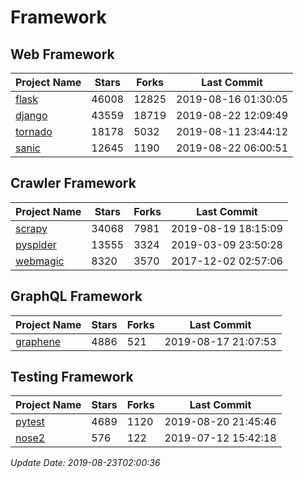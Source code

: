 # Framework

## Web Framework

| Project Name | Stars | Forks | Last Commit |
| ------------ | ----- | ----- | ----------- |
| [flask](https://github.com/pallets/flask) | 46008 | 12825 | 2019-08-16 01:30:05 |
| [django](https://github.com/django/django) | 43559 | 18719 | 2019-08-22 12:09:49 |
| [tornado](https://github.com/tornadoweb/tornado) | 18178 | 5032 | 2019-08-11 23:44:12 |
| [sanic](https://github.com/huge-success/sanic) | 12645 | 1190 | 2019-08-22 06:00:51 |

## Crawler Framework

| Project Name | Stars | Forks | Last Commit |
| ------------ | ----- | ----- | ----------- |
| [scrapy](https://github.com/scrapy/scrapy) | 34068 | 7981 | 2019-08-19 18:15:09 |
| [pyspider](https://github.com/binux/pyspider) | 13555 | 3324 | 2019-03-09 23:50:28 |
| [webmagic](https://github.com/code4craft/webmagic) | 8320 | 3570 | 2017-12-02 02:57:06 |

## GraphQL Framework

| Project Name | Stars | Forks | Last Commit |
| ------------ | ----- | ----- | ----------- |
| [graphene](https://github.com/graphql-python/graphene) | 4886 | 521 | 2019-08-17 21:07:53 |

## Testing Framework

| Project Name | Stars | Forks | Last Commit |
| ------------ | ----- | ----- | ----------- |
| [pytest](https://github.com/pytest-dev/pytest) | 4689 | 1120 | 2019-08-20 21:45:46 |
| [nose2](https://github.com/nose-devs/nose2) | 576 | 122 | 2019-07-12 15:42:18 |

*Update Date: 2019-08-23T02:00:36*